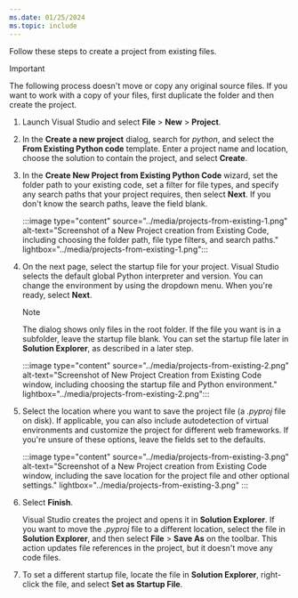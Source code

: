 ```yaml
---
ms.date: 01/25/2024
ms.topic: include
---
```


Follow these steps to create a project from existing files.

> [!IMPORTANT]
> The following process doesn't move or copy any original source files.
> If you want to work with a copy of your files, first duplicate the folder and then create the project.

1. Launch Visual Studio and select **File** > **New** > **Project**.

1. In the **Create a new project** dialog, search for _python_, and select the **From Existing Python code** template. Enter a project name and location, choose the solution to contain the project, and select **Create**.

1. In the **Create New Project from Existing Python Code** wizard, set the folder path to your existing code, set a filter for file types, and specify any search paths that your project requires, then select **Next**. If you don't know the search paths, leave the field blank.

   :::image type="content" source="../media/projects-from-existing-1.png" alt-text="Screenshot of a New Project creation from Existing Code, including choosing the folder path, file type filters, and search paths." lightbox="../media/projects-from-existing-1.png":::

1. On the next page, select the startup file for your project. Visual Studio selects the default global Python interpreter and version. You can change the environment by using the dropdown menu. When you're ready, select **Next**.

   > [!Note]
   > The dialog shows only files in the root folder. If the file you want is in a subfolder, leave the startup file blank. You can set the startup file later in **Solution Explorer**, as described in a later step.

   :::image type="content" source="../media/projects-from-existing-2.png" alt-text="Screenshot of New Project Creation from Existing Code window, including choosing the startup file and Python environment." lightbox="../media/projects-from-existing-2.png":::

1. Select the location where you want to save the project file (a _.pyproj_ file on disk). If applicable, you can also include autodetection of virtual environments and customize the project for different web frameworks. If you're unsure of these options, leave the fields set to the defaults.

   :::image type="content" source="../media/projects-from-existing-3.png" alt-text="Screenshot of a New Project creation from Existing Code window, including the save location for the project file and other optional settings." lightbox="../media/projects-from-existing-3.png" :::

1. Select **Finish**.

   Visual Studio creates the project and opens it in **Solution Explorer**. If you want to move the _.pyproj_ file to a different location, select the file in **Solution Explorer**, and then select **File** > **Save As** on the toolbar. This action updates file references in the project, but it doesn't move any code files.

1. To set a different startup file, locate the file in **Solution Explorer**, right-click the file, and select **Set as Startup File**.
